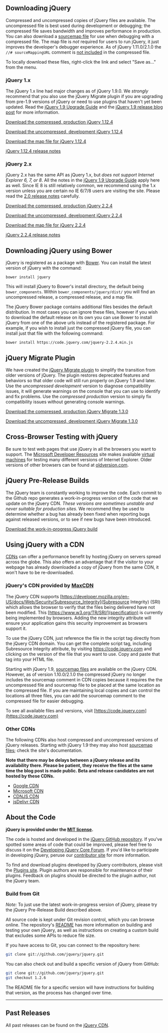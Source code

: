 <script>{
	"title": "Download jQuery",
	"customFields": [
		{ "key": "hide_title", "value": 1 }
	]
}</script>

## Downloading jQuery

Compressed and uncompressed copies of jQuery files are available. The uncompressed file is best used during development or debugging; the compressed file saves bandwidth and improves performance in production.
You can also download a [sourcemap file](http://www.html5rocks.com/en/tutorials/developertools/sourcemaps/) for use when debugging with a compressed file.
The map file is _not_ required for users to run jQuery, it just improves the developer's debugger experience.
As of jQuery 1.11.0/2.1.0 the `//# sourceMappingURL` comment is [not included](https://blog.jquery.com/2014/01/24/jquery-1-11-and-2-1-released/) in the compressed file.

To locally download these files, right-click the link and select "Save as..." from the menu.

### jQuery 1.x

The jQuery 1.x line had major changes as of jQuery 1.9.0. We _strongly_
recommend that you also use the jQuery Migrate plugin if you are upgrading from
pre-1.9 versions of jQuery or need to use plugins that haven't yet been updated.
Read the [jQuery 1.9 Upgrade Guide](https://jquery.com/upgrade-guide/1.9/)
and the [jQuery 1.9 release blog post](https://blog.jquery.com/2013/01/15/jquery-1-9-final-jquery-2-0-beta-migrate-final-released/)
for more information.

<a href="https://code.jquery.com/jquery-1.12.4.min.js" download>Download the compressed, production jQuery 1.12.4</a>

<a href="https://code.jquery.com/jquery-1.12.4.js" download>Download the uncompressed, development jQuery 1.12.4</a>

<a href="https://code.jquery.com/jquery-1.12.4.min.map" download>Download the map file for jQuery 1.12.4</a>

[jQuery 1.12.4 release
notes](https://blog.jquery.com/2016/05/20/jquery-1-12-4-and-2-2-4-released/)

### jQuery 2.x

jQuery 2.x has the same API as jQuery 1.x, but _does not support Internet Explorer 6, 7, or 8_.
All the notes in the [jQuery 1.9 Upgrade Guide](https://jquery.com/upgrade-guide/1.9/) apply here as well.
Since IE 8 is still relatively common, we recommend using the 1.x version unless you
are certain no IE 6/7/8 users are visiting the site.
Please read the [2.0 release notes](https://blog.jquery.com/2013/04/18/jquery-2-0-released/) carefully.

<a href="https://code.jquery.com/jquery-2.2.4.min.js" download>Download the compressed, production jQuery 2.2.4</a>

<a href="https://code.jquery.com/jquery-2.2.4.js" download>Download the uncompressed, development jQuery 2.2.4</a>

<a href="https://code.jquery.com/jquery-2.2.4.min.map" download>Download the map file for jQuery 2.2.4</a>

[jQuery 2.2.4 release
notes](https://blog.jquery.com/2016/05/20/jquery-1-12-4-and-2-2-4-released/)

## Downloading jQuery using Bower
jQuery is registered as a package with [Bower](http://bower.io). You can install the latest version of jQuery with the command:
```
bower install jquery
```
This will install jQuery to Bower's install directory, the default being `bower_components`. Within `bower_components/jquery/dist/` you will find an uncompressed release, a compressed release, and a map file.

The jQuery Bower package contains additional files besides the default distribution. In most cases you can ignore these files, however if you wish to download the default release on its own you can use Bower to install jQuery from one of the above urls instead of the registered package. For example, if you wish to install just the compressed jQuery file, you can install just that file with the following command:
```
bower install https://code.jquery.com/jquery-2.2.4.min.js
```

## jQuery Migrate Plugin

We have created the [jQuery Migrate plugin](https://github.com/jquery/jquery-migrate/#readme)
to simplify the transition from older versions of jQuery. The plugin restores deprecated features and behaviors so that older code will still run properly on jQuery 1.9 and later. Use the _uncompressed development_ version to diagnose compatibility issues, it will generate warnings on the console that you can use to identify and fix problems. Use the _compressed production_ version to simply fix compatibility issues without generating console warnings.

<a href="https://code.jquery.com/jquery-migrate-1.3.0.min.js" download>Download the compressed, production jQuery Migrate 1.3.0</a>

<a href="https://code.jquery.com/jquery-migrate-1.3.0.js" download>Download the uncompressed, development jQuery Migrate 1.3.0</a>

## Cross-Browser Testing with jQuery

Be sure to test web pages that use jQuery in all the browsers you want to support. The [Microsoft Developer Resources](https://developer.microsoft.com/en-us/microsoft-edge/) site makes available [virtual machines](https://developer.microsoft.com/en-us/microsoft-edge/tools/vms/) for testing many different versions of Internet Explorer. Older versions of other browsers can be found at [oldversion.com](http://oldversion.com/).

## jQuery Pre-Release Builds

The jQuery team is constantly working to improve the code. Each commit to the Github repo generates a work-in-progress version of the code that we update on the jQuery CDN. _These versions are sometimes unstable and never suitable for production sites._ We recommend they be used to determine whether a bug has already been fixed when reporting bugs against released versions, or to see if new bugs have been introduced.

<a href="https://code.jquery.com/jquery-git.js" download>Download the work-in-progress jQuery build</a>

## Using jQuery with a CDN

[CDNs](https://en.wikipedia.org/wiki/Content_delivery_network) can offer a performance benefit by hosting jQuery on servers spread across the globe. This also offers an advantage that
if the visitor to your webpage has already downloaded a copy of jQuery from the same CDN, it won't have to be re-downloaded.

### jQuery's CDN provided by [MaxCDN](https://www.maxcdn.com)

The jQuery CDN supports [https://developer.mozilla.org/en-US/docs/Web/Security/Subresource_Integrity](Subresource Integrity) (SRI) which allows the browser to verify that the files being delivered have not been modified. This [https://www.w3.org/TR/SRI/](specification) is currently being implemented by browsers. Adding the new integrity attribute will ensure your application gains this security improvement as browsers support it.

To use the jQuery CDN, just reference the file in the script tag directly from the jQuery CDN domain. You can get the complete script tag, including Subresource Integrity attribute, by visiting https://code.jquery.com and clicking on the version of the file that you want to use. Copy and paste that tag into your HTML file.

Starting with jQuery 1.9, [sourcemap files](https://blog.jquery.com/2013/01/09/jquery-1-9-rc1-and-migrate-rc1-released/#sourcemaps) are available on the jQuery CDN. However, as of version 1.10.0/2.1.0 the compressed jQuery no longer includes the sourcemap comment in CDN copies because it requires the the uncompressed file and sourcemap file to be placed at the same location as the compressed file. If you are maintaining local copies and can control the locations all three files, you can add the sourcemap comment to the compressed file for easier debugging.

To see all available files and versions, visit [https://code.jquery.com](https://code.jquery.com)

### Other CDNs

The following CDNs also host compressed and uncompressed versions of jQuery releases. Starting with jQuery 1.9 they may also host [sourcemap files](https://blog.jquery.com/2013/01/09/jquery-1-9-rc1-and-migrate-rc1-released/#sourcemaps); check the site's documentation.

**Note that there may be delays between a jQuery release and its availability there. Please be patient, they receive the files at the same time the blog post is made public. Beta and release candidates are not hosted by these CDNs.**

* [Google CDN](https://developers.google.com/speed/libraries/devguide#jquery)
* [Microsoft CDN](https://www.asp.net/ajax/cdn#jQuery_Releases_on_the_CDN_0)
* [CDNJS CDN](https://cdnjs.com/libraries/jquery/)
* [jsDelivr CDN](https://www.jsdelivr.com/#!jquery)

## About the Code

**jQuery is provided under the <a href="https://jquery.org/license/">MIT license</a>.**

The code is hosted and developed in the [jQuery GitHub repository](https://github.com/jquery/jquery). If you've spotted some areas of code that could be improved, please feel free to discuss it on the [Developing jQuery Core Forum](https://forum.jquery.com/developing-jquery-core). If you'd like to participate in developing jQuery, peruse our [contributor site](https://contribute.jquery.org) for more information.

To find and download plugins developed by jQuery contributors, please visit the <a href="https://plugins.jquery.com/">Plugins site</a>. Plugin authors are responsible for maintenance of their plugins. Feedback on plugins should be directed to the plugin author, not the jQuery team.

### Build from Git

*Note:* To just use the latest work-in-progress version of jQuery, please try the jQuery Pre-Release Build described above.

All source code is kept under Git revision control, which you can browse online. The repository's <a href="https://github.com/jquery/jquery/blob/master/README.md">README</a> has more information on building and testing your own jQuery, as well as instructions on creating a custom build that excludes some APIs to reduce file size.

If you have access to Git, you can connect to the repository here:

``` bash
git clone git://github.com/jquery/jquery.git
```

You can also check out and build a specific version of jQuery from GitHub:

``` bash
git clone git://github.com/jquery/jquery.git
git checkout 1.2.6
```

The README file for a specific version will have instructions for building that version, as the process has changed over time.

***

## Past Releases

All past releases can be found on the [jQuery CDN](https://code.jquery.com).

